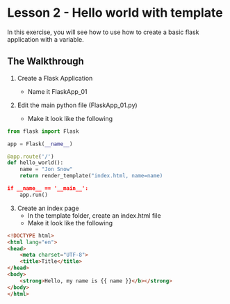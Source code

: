 # Lesson 2 - Hello world with template

In this exercise, you will see how to use how to create a basic flask application with a variable.


## The Walkthrough
1. Create a Flask Application
	* Name it FlaskApp_01

2. Edit the main python file (FlaskApp_01.py)
	* Make it look like the following

```python
from flask import Flask

app = Flask(__name__)

@app.route('/')
def hello_world():
    name = "Jon Snow"
    return render_template("index.html, name=name) 

if __name__ == '__main__':
    app.run()
```

3. Create an index page
	* In the template folder, create an index.html file
	* Make it look like the following

```html
<!DOCTYPE html>
<html lang="en">
<head>
    <meta charset="UTF-8">
    <title>Title</title>
</head>
<body>
    <strong>Hello, my name is {{ name }}</b></strong>
</body>
</html>
```